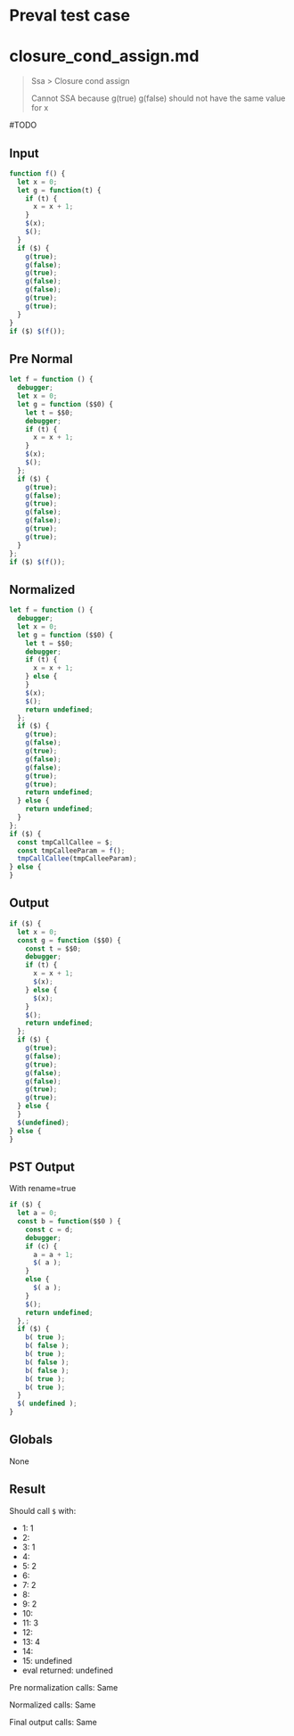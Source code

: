 # Preval test case

# closure_cond_assign.md

> Ssa > Closure cond assign
>
> Cannot SSA because g(true) g(false) should not have the same value for x

#TODO

## Input

`````js filename=intro
function f() {
  let x = 0;
  let g = function(t) {
    if (t) {
      x = x + 1;
    }
    $(x);
    $();
  }
  if ($) {
    g(true);
    g(false);
    g(true);
    g(false);
    g(false);
    g(true);
    g(true);
  }
}
if ($) $(f());
`````

## Pre Normal

`````js filename=intro
let f = function () {
  debugger;
  let x = 0;
  let g = function ($$0) {
    let t = $$0;
    debugger;
    if (t) {
      x = x + 1;
    }
    $(x);
    $();
  };
  if ($) {
    g(true);
    g(false);
    g(true);
    g(false);
    g(false);
    g(true);
    g(true);
  }
};
if ($) $(f());
`````

## Normalized

`````js filename=intro
let f = function () {
  debugger;
  let x = 0;
  let g = function ($$0) {
    let t = $$0;
    debugger;
    if (t) {
      x = x + 1;
    } else {
    }
    $(x);
    $();
    return undefined;
  };
  if ($) {
    g(true);
    g(false);
    g(true);
    g(false);
    g(false);
    g(true);
    g(true);
    return undefined;
  } else {
    return undefined;
  }
};
if ($) {
  const tmpCallCallee = $;
  const tmpCalleeParam = f();
  tmpCallCallee(tmpCalleeParam);
} else {
}
`````

## Output

`````js filename=intro
if ($) {
  let x = 0;
  const g = function ($$0) {
    const t = $$0;
    debugger;
    if (t) {
      x = x + 1;
      $(x);
    } else {
      $(x);
    }
    $();
    return undefined;
  };
  if ($) {
    g(true);
    g(false);
    g(true);
    g(false);
    g(false);
    g(true);
    g(true);
  } else {
  }
  $(undefined);
} else {
}
`````

## PST Output

With rename=true

`````js filename=intro
if ($) {
  let a = 0;
  const b = function($$0 ) {
    const c = d;
    debugger;
    if (c) {
      a = a + 1;
      $( a );
    }
    else {
      $( a );
    }
    $();
    return undefined;
  },;
  if ($) {
    b( true );
    b( false );
    b( true );
    b( false );
    b( false );
    b( true );
    b( true );
  }
  $( undefined );
}
`````

## Globals

None

## Result

Should call `$` with:
 - 1: 1
 - 2: 
 - 3: 1
 - 4: 
 - 5: 2
 - 6: 
 - 7: 2
 - 8: 
 - 9: 2
 - 10: 
 - 11: 3
 - 12: 
 - 13: 4
 - 14: 
 - 15: undefined
 - eval returned: undefined

Pre normalization calls: Same

Normalized calls: Same

Final output calls: Same
